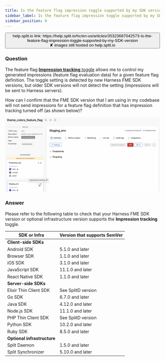 ```yaml
---
title: Is the feature flag impression toggle supported by my SDK version?
sidebar_label: Is the feature flag impression toggle supported by my SDK version?
sidebar_position: 0
---
```


<p>
  <button style={{borderRadius:'8px', border:'1px', fontFamily:'Courier New', fontWeight:'800', textAlign:'left'}}> help.split.io link: https://help.split.io/hc/en-us/articles/35323687042573-Is-the-feature-flag-impression-toggle-supported-by-my-SDK-version <br /> ✘ images still hosted on help.split.io </button>
</p>

### Question

The feature flag [**Impression tracking** toggle](/docs/feature-management-experimentation/feature-management/impressions#toggle-impression-tracking-on-or-off) allows me to control my generated impressions (feature flag evaluation data) for a given feature flag definition. The toggle setting is detected by new Harness FME SDK versions, but older SDK versions will not detect the setting (impressions will be sent to Harness servers).

How can I confirm that the FME SDK version that I am using in my codebase will not send impressions for a feature flag definition that has impression tracking turned off (as shown below)?

![](../static/impressions-tracking-visual-cues.png)

###  Answer

Please refer to the following table to check that your Harness FME SDK version or optional infrastructure version supports the **Impression tracking** toggle.

| **SDK or Infra** | **Version that supports SemVer** |
| --- | --- |
| **Client-side SDKs** | |
| Android SDK | 5.1.0 and later |
| Browser SDK | 1.1.0 and later |
| iOS SDK | 3.1.0 and later |
| JavaScript SDK | 11.1.0 and later |
| React Native SDK | 1.1.0 and later |
| **Server-side SDKs** | |
| Elixir Thin Client SDK | See SplitD version |
| Go SDK | 6.7.0 and later |
| Java SDK | 4.12.0 and later |
| Node.js SDK | 11.1.0 and later |
| PHP Thin Client SDK | See SplitD version |
| Python SDK | 10.2.0 and later |
| Ruby SDK | 8.5.0 and later |
| **Optional infrastructure** | |
| Split Daemon | 1.5.0 and later |
| Split Synchronizer | 5.10.0 and later |